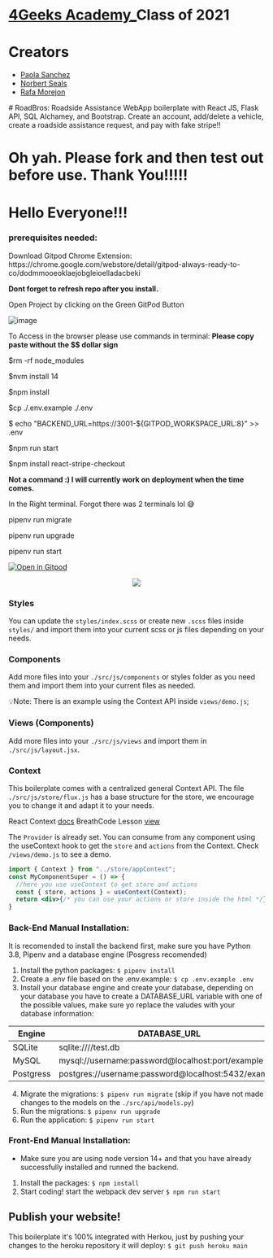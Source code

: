 

# <a href="https://4geeksacademy.com/us/index">4Geeks Academy_</a>Class of 2021
<h1>Creators</h1>
<ul>
<li><a href="https://www.linkedin.com/in/paola-sanchez98/">Paola Sanchez</a></li>
<li><a href="https://www.linkedin.com/in/norbert-seals/">Norbert Seals</a></li>
<li><a href="https://www.linkedin.com/in/rafa-morejon-85533a150/">Rafa Morejon </a></li>
</ul>
# RoadBros: Roadside Assistance WebApp boilerplate with React JS, Flask API, SQL Alchamey, and Bootstrap. Create an account, add/delete a vehicle, create a roadside assistance request, and pay with fake stripe!!

<h1>Oh yah. Please fork and then test out before use. Thank You!!!!!</h1>
<h1>Hello Everyone!!!</h1>
<p></p>
<h3>prerequisites needed:</h3>
<p></p>
Download Gitpod Chrome Extension: https://chrome.google.com/webstore/detail/gitpod-always-ready-to-co/dodmmooeoklaejobgleioelladacbeki
<p></p>
<strong>Dont forget to refresh repo after you install.</strong>
<p></p>
Open Project by clicking on the Green GitPod Button
<p></p>
<p></p>
<p></p>

![image](https://user-images.githubusercontent.com/83515541/217136142-82669610-21cf-4e66-be02-2f3b2c49d3bb.png)

To Access in the browser please use commands in terminal: 
<strong>Please copy paste without the $$ dollar sign</strong>
<br/>
<p>$rm -rf node_modules</p>
<p>$nvm install 14</p>
<p>$npm install</p>
<p>$cp ./.env.example ./.env</p>
<p>$ echo "BACKEND_URL=https://3001-${GITPOD_WORKSPACE_URL:8}" >> .env</p>
<p>$npm run start</p>
<p>$npm install react-stripe-checkout</p>
<p></p>
<p></p>
<strong>Not a command :) I will currently work on deployment when the time comes.</strong>
<p></p>
<p></p>
<p></p>
<p>In the Right terminal. Forgot there was 2 terminals lol 😅</p>
<p></p>
<p>pipenv run migrate</p>
<p>pipenv run upgrade</p>
<p>pipenv run start</p>









[![Open in Gitpod](https://gitpod.io/button/open-in-gitpod.svg)](https://gitpod.io#https://github.com/4GeeksAcademy/react-flask-hello.git)

<p align="center">
<a href="https://www.loom.com/share/f37c6838b3f1496c95111e515e83dd9b"><img src="https://github.com/4GeeksAcademy/flask-rest-hello/blob/main/docs/assets/how-to.png?raw=true?raw=true" /></a>
</p>

### Styles
You can update the `styles/index.scss` or create new `.scss` files inside `styles/` and import them into your current scss or js files depending on your needs.

### Components
Add more files into your `./src/js/components` or styles folder as you need them and import them into your current files as needed.

💡Note: There is an example using the Context API inside `views/demo.js`;

### Views (Components)
Add more files into your `./src/js/views` and import them in `./src/js/layout.jsx`.

### Context
This boilerplate comes with a centralized general Context API. The file `./src/js/store/flux.js` has a base structure for the store, we encourage you to change it and adapt it to your needs.

React Context [docs](https://reactjs.org/docs/context.html)
BreathCode Lesson [view](https://content.breatheco.de/lesson/react-hooks-explained)

The `Provider` is already set. You can consume from any component using the useContext hook to get the `store` and `actions` from the Context. Check `/views/demo.js` to see a demo.

```jsx
import { Context } from "../store/appContext";
const MyComponentSuper = () => {
  //here you use useContext to get store and actions
  const { store, actions } = useContext(Context);
  return <div>{/* you can use your actions or store inside the html */}</div>
}
```

### Back-End Manual Installation:

It is recomended to install the backend first, make sure you have Python 3.8, Pipenv and a database engine (Posgress recomended)

1. Install the python packages: `$ pipenv install`
2. Create a .env file based on the .env.example: `$ cp .env.example .env`
3. Install your database engine and create your database, depending on your database you have to create a DATABASE_URL variable with one of the possible values, make sure yo replace the valudes with your database information:

| Engine	| DATABASE_URL 						|
| ------------- | ----------------------------------------------------- |
| SQLite	| sqlite:////test.db	 				|
| MySQL		| mysql://username:password@localhost:port/example	|
| Postgress	| postgres://username:password@localhost:5432/example 	|

4. Migrate the migrations: `$ pipenv run migrate` (skip if you have not made changes to the models on the `./src/api/models.py`)
5. Run the migrations: `$ pipenv run upgrade`
6. Run the application: `$ pipenv run start`


### Front-End Manual Installation:

- Make sure you are using node version 14+ and that you have already successfully installed and runned the backend.

1. Install the packages: `$ npm install`
2. Start coding! start the webpack dev server `$ npm run start`

## Publish your website!

This boilerplate it's 100% integrated with Herkou, just by pushing your changes to the heroku repository it will deploy: `$ git push heroku main`
